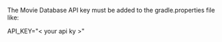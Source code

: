 The Movie Database API key must be added to the gradle.properties file like:  
  
API_KEY="< your api ky >"